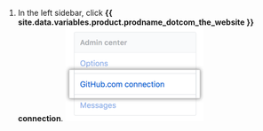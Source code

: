 1. In the left sidebar, click **{{ site.data.variables.product.prodname_dotcom_the_website }} connection**.
  ![GitHub.com connection tab in the business account settings sidebar](/assets/images/enterprise/business-accounts/settings-github-dotcom-connection-tab.png)
